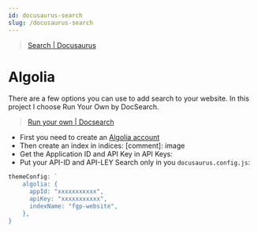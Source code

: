 ```yaml
---
id: docusaurus-search
slug: /docusaurus-search
---
```


> [Search | Docusaurus](https://docusaurus.io/docs/search) 


# Algolia
There are a few options you can use to add search to your website. In this project I choose Run Your Own by DocSearch.

> [Run your own | Docsearch](https://docsearch.algolia.com/docs/run-your-own)

- First you need to create an [Algolia account](https://www.algolia.com/)
- Then create an index in indices:
[comment]: image 
- Get the Application ID and API Key in API Keys:
- Put your API-ID and API-LEY Search only in you `docusaurus.config.js`:
```js
themeConfig: `
    algolia: {
      appId: "xxxxxxxxxxx",
      apiKey: "xxxxxxxxxxx",
      indexName: "fgp-website",
    },
}
```

